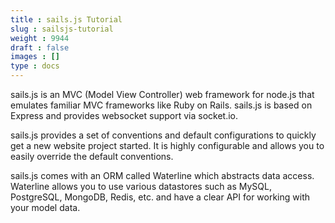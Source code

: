 ```yaml
---
title : sails.js Tutorial
slug : sailsjs-tutorial
weight : 9944
draft : false
images : []
type : docs
---
```


sails.js is an MVC (Model View Controller) web framework for node.js that emulates familiar MVC frameworks like Ruby on Rails. sails.js is based on Express and provides websocket support via socket.io. 

sails.js provides a set of conventions and default configurations to quickly get a new website project started. It is highly configurable and allows you to easily override the default conventions.

sails.js comes with an ORM called Waterline which abstracts data access. Waterline allows you to use various datastores such as MySQL, PostgreSQL, MongoDB, Redis, etc. and have a clear API for working with your model data.

